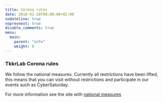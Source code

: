 ```yaml
---
title: Corona rules
date: 2018-01-28T00:00:00+02:00
nodateline: true
noprevnext: true
disable_comments: true
menu:
  main:
    parent: "info"
    weight: 8
---
```


### TkkrLab Corona rules 

We follow the national measures. Currently all restrictions have been lifted, this means that you can visit without restrictions and participate in our events such as CyberSaturday.

For more information see the site with [national measures](https://coronadashboard.rijksoverheid.nl/landelijk/maatregelen)
